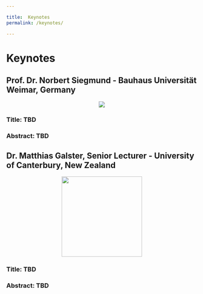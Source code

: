 ```yaml
---

title:  Keynotes
permalink: /keynotes/

---
```


# Keynotes


## Prof. Dr.  Norbert Siegmund  -  Bauhaus Universität Weimar, Germany


<p align="center">
  <img src="https://vamos2019.github.io/img/NorbertSiegmund.jpg">
</p>


### Title:  TBD
###  Abstract: TBD

##  Dr. Matthias Galster, Senior Lecturer - University of Canterbury, New Zealand

<p align="center">
  <img hegiht="200" width="212" src="https://vamos2019.github.io/img/Matthias-Galster.jpg">
</p>



### Title:  TBD
###  Abstract: TBD